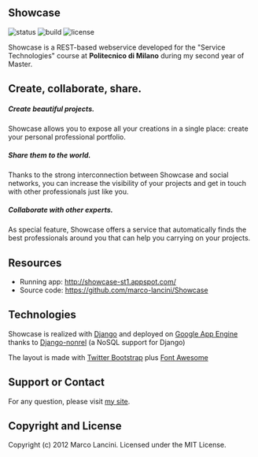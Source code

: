 ## Showcase

![status](http://b.repl.ca/v1/status-completed-red.png "status") 
![build](http://b.repl.ca/v1/build-passing-brightgreen.png "build")
![license](http://b.repl.ca/v1/license-MIT-lightgrey.png "license")


Showcase is a REST-based webservice developed for the "Service Technologies" course at **Politecnico di Milano** during my second year of Master.



## Create, collaborate, share.
##### Create beautiful projects.
Showcase allows you to expose all your creations in a single place: create your personal professional portfolio.

##### Share them to the world.
Thanks to the strong interconnection between Showcase and social networks, you can increase the visibility of your projects and get in touch with other professionals just like you.

##### Collaborate with other experts.
As special feature, Showcase offers a service that automatically finds the best professionals around you that can help you carrying on your projects.



## Resources
* Running app: http://showcase-st1.appspot.com/
* Source code: https://github.com/marco-lancini/Showcase



## Technologies
Showcase is realized with [Django](https://www.djangoproject.com/) and deployed on [Google App Engine](https://developers.google.com/appengine/) thanks to [Django-nonrel](http://www.allbuttonspressed.com/projects/django-nonrel) (a NoSQL support for Django)

The layout is made with [Twitter Bootstrap](http://twitter.github.com/bootstrap/index.html) plus [Font Awesome](http://fortawesome.github.com/Font-Awesome/)



## Support or Contact
For any question, please visit [my site](http://www.marcolancini.it).



## Copyright and License
Copyright (c) 2012 Marco Lancini. Licensed under the MIT License.
